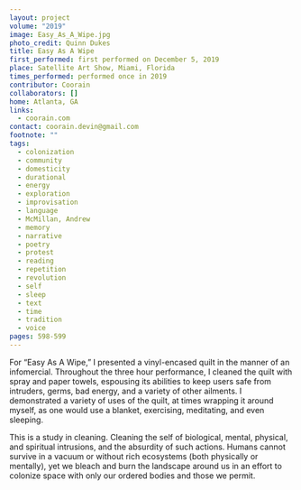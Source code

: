 ```yaml
---
layout: project
volume: "2019"
image: Easy_As_A_Wipe.jpg
photo_credit: Quinn Dukes
title: Easy As A Wipe
first_performed: first performed on December 5, 2019
place: Satellite Art Show, Miami, Florida
times_performed: performed once in 2019
contributor: Coorain
collaborators: []
home: Atlanta, GA
links:
  - coorain.com
contact: coorain.devin@gmail.com
footnote: ""
tags:
  - colonization
  - community
  - domesticity
  - durational
  - energy
  - exploration
  - improvisation
  - language
  - McMillan, Andrew
  - memory
  - narrative
  - poetry
  - protest
  - reading
  - repetition
  - revolution
  - self
  - sleep
  - text
  - time
  - tradition
  - voice
pages: 598-599
---
```


For “Easy As A Wipe,” I presented a vinyl-encased quilt in the manner of an infomercial. Throughout the three hour performance, I cleaned the quilt with spray and paper towels, espousing its abilities to keep users safe from intruders, germs, bad energy, and a variety of other ailments. I demonstrated a variety of uses of the quilt, at times wrapping it around myself, as one would use a blanket, exercising, meditating, and even sleeping.

This is a study in cleaning. Cleaning the self of biological, mental, physical, and spiritual intrusions, and the absurdity of such actions. Humans cannot survive in a vacuum or without rich ecosystems (both physically or mentally), yet we bleach and burn the landscape around us in an effort to colonize space with only our ordered bodies and those we permit.
